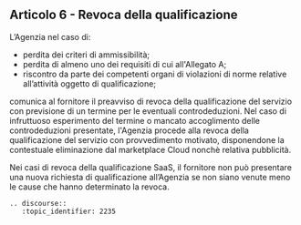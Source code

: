 ## Articolo 6 - Revoca della qualificazione

L’Agenzia nel caso di:

* perdita dei criteri di ammissibilità;
* perdita di almeno uno dei requisiti di cui all'Allegato A;
* riscontro da parte dei competenti organi di violazioni di norme relative
  all’attività oggetto di qualificazione;

comunica al fornitore il preavviso di revoca della qualificazione del servizio
con previsione di un termine per le eventuali controdeduzioni. 
Nel caso di infruttuoso esperimento del termine o mancato accoglimento delle 
controdeduzioni presentate, l'Agenzia procede alla revoca della qualificazione del servizio 
con provvedimento motivato, disponendone la contestuale eliminazione dal marketplace Cloud 
nonchè relativa pubblicità. 

Nei casi di revoca della qualificazione SaaS, il fornitore non può
presentare una nuova richiesta di qualificazione all’Agenzia se non siano
venute meno le cause che hanno determinato la revoca.

```eval_rst
.. discourse::
   :topic_identifier: 2235
```
